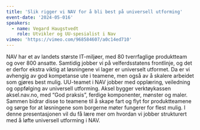 ```yaml
---
title: 'Slik rigger vi NAV for å bli best på universell utforming'
event-date: '2024-05-016'
speakers:
  - name: Vegard Haugstvedt
    role: Utvikler og UU-spesialist i Nav
vimeo: 'https://vimeo.com/968584607/a0c14ed710'
---
```


NAV har et av landets største IT-miljøer, med 80 tverrfaglige produktteam og over 800 ansatte. Samtidig jobber vi på velferdsstatens frontlinje, og det er derfor ekstra viktig at løsningene vi lager er universelt utformet. Da er vi avhengig av god kompetanse ute i teamene, men også av å skalere arbeidet som gjøres best mulig. UU-teamet i NAV jobber med opplæring, veiledning og oppfølging av universell utforming. Aksel bygger verktøykassen aksel.nav.no, med “God praksis”, ferdige komponenter, mønster og maler. Sammen bidrar disse to teamene til å skape fart og flyt for produktteamene og sørge for at løsningene som borgerne møter fungerer for flest mulig. I denne presentasjonen vil du få lære mer om hvordan vi jobber strukturert med å løfte universell utforming i NAV.